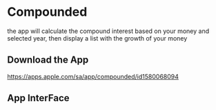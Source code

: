 # Compounded
the app will calculate the compound interest based on your money and selected year, then display a list with the growth of your money


## Download the App
https://apps.apple.com/sa/app/compounded/id1580068094




## App InterFace
